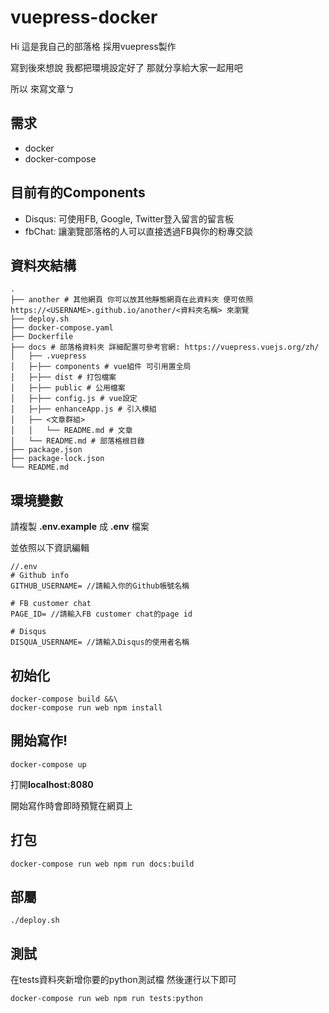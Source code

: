 # vuepress-docker

Hi 這是我自己的部落格 採用vuepress製作

寫到後來想說 我都把環境設定好了 那就分享給大家一起用吧

所以 來寫文章ㄅ

## 需求

* docker
* docker-compose

## 目前有的Components

* Disqus: 可使用FB, Google, Twitter登入留言的留言板
* fbChat: 讓瀏覽部落格的人可以直接透過FB與你的粉專交談

## 資料夾結構

```
.
├── another # 其他網頁 你可以放其他靜態網頁在此資料夾 便可依照https://<USERNAME>.github.io/another/<資料夾名稱> 來瀏覽
├── deploy.sh
├── docker-compose.yaml
├── Dockerfile
├── docs # 部落格資料夾 詳細配置可參考官網: https://vuepress.vuejs.org/zh/
│   ├── .vuepress
│   ├─├── components # vue組件 可引用置全局
│   ├─├── dist # 打包檔案
│   ├─├── public # 公用檔案
│   ├─├── config.js # vue設定
│   ├─├── enhanceApp.js # 引入模組
│   ├── <文章群組>
│   │   └── README.md # 文章
│   └── README.md # 部落格根目錄
├── package.json
├── package-lock.json
└── README.md
```

## 環境變數

請複製 **.env.example** 成 **.env** 檔案

並依照以下資訊編輯

```
//.env
# Github info
GITHUB_USERNAME= //請輸入你的Github帳號名稱

# FB customer chat
PAGE_ID= //請輸入FB customer chat的page id

# Disqus
DISQUA_USERNAME= //請輸入Disqus的使用者名稱
```

## 初始化

```
docker-compose build &&\
docker-compose run web npm install
```

## 開始寫作!

```
docker-compose up
```

打開**localhost:8080**

開始寫作時會即時預覽在網頁上

## 打包

```
docker-compose run web npm run docs:build
```

## 部屬

```
./deploy.sh
```

## 測試

在tests資料夾新增你要的python測試檔 然後運行以下即可

```
docker-compose run web npm run tests:python
```